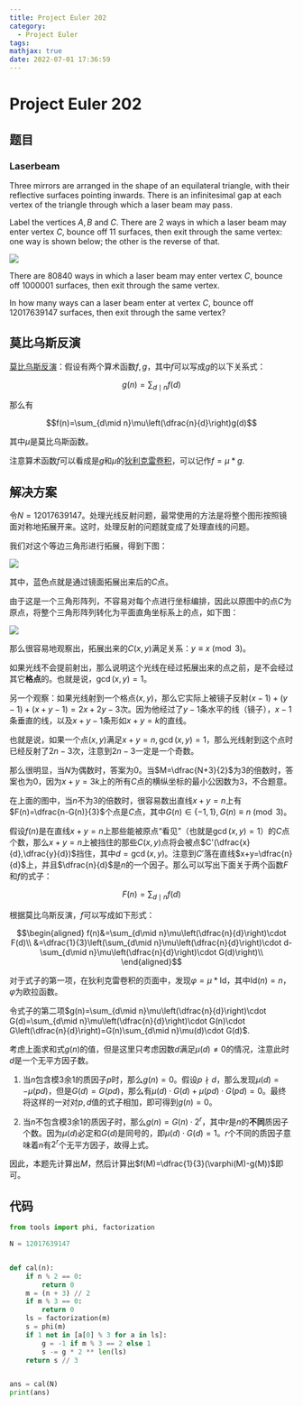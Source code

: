 ```yaml
---
title: Project Euler 202
category:
  - Project Euler
tags:
mathjax: true
date: 2022-07-01 17:36:59
---
```


<escape><!-- more --></escape>

# Project Euler 202

## 题目

### Laserbeam

Three mirrors are arranged in the shape of an equilateral triangle, with their reflective surfaces pointing inwards. There is an infinitesimal gap at each vertex of the triangle through which a laser beam may pass.

Label the vertices $A, B$ and $C$. There are $2$ ways in which a laser beam may enter vertex $C$, bounce off $11$ surfaces, then exit through the same vertex: one way is shown below; the other is the reverse of that.

![](../images/p201_laserbeam.gif)

There are $80840$ ways in which a laser beam may enter vertex $C$, bounce off $1000001$ surfaces, then exit through the same vertex.

In how many ways can a laser beam enter at vertex $C$, bounce off $12017639147$ surfaces, then exit through the same vertex?

## 莫比乌斯反演

[莫比乌斯反演](https://en.wikipedia.org/wiki/M%C3%B6bius_inversion_formula)：假设有两个算术函数$f,g$，其中$f$可以写成$g$的以下关系式：

$$g(n)=\sum_{d\mid n}f(d)$$

那么有

$$f(n)=\sum_{d\mid n}\mu\left(\dfrac{n}{d}\right)g(d)$$

其中$\mu$是莫比乌斯函数。

注意算术函数$f$可以看成是$g$和$\mu$的[狄利克雷卷积](https://en.wikipedia.org/wiki/Dirichlet_convolution)，可以记作$f=\mu*g$.

## 解决方案

令$N=12017639147$。处理光线反射问题，最常使用的方法是将整个图形按照镜面对称地拓展开来。这时，处理反射的问题就变成了处理直线的问题。

我们对这个等边三角形进行拓展，得到下图：

![](../images/p202-2.png)

其中，蓝色点就是通过镜面拓展出来后的$C$点。

由于这是一个三角形阵列，不容易对每个点进行坐标编排，因此以原图中的点$C$为原点，将整个三角形阵列转化为平面直角坐标系上的点，如下图：

![](../images/p202-3.png)

那么很容易地观察出，拓展出来的$C(x,y)$满足关系：$y\equiv x\pmod 3$。

如果光线不会提前射出，那么说明这个光线在经过拓展出来的点之前，是不会经过其它**格点**的。也就是说，$\gcd(x,y)=1$。

另一个观察：如果光线射到一个格点$(x,y)$，那么它实际上被镜子反射$(x-1)+(y-1)+(x+y-1)=2x+2y-3$次。因为他经过了$y-1$条水平的线（镜子），$x-1$条垂直的线，以及$x+y-1$条形如$x+y=k$的直线。

也就是说，如果一个点$(x,y)$满足$x+y=n,\gcd(x,y)=1$，那么光线射到这个点时已经反射了$2n-3$次，注意到$2n-3$一定是一个奇数。

那么很明显，当$N$为偶数时，答案为$0$。当$M=\dfrac{N+3}{2}$为$3$的倍数时，答案也为$0$，因为$x+y=3k$上的所有$C$点的横纵坐标的最小公因数为$3$，不合题意。

在上面的图中，当$n$不为$3$的倍数时，很容易数出直线$x+y=n$上有$F(n)=\dfrac{n-G(n)}{3}$个点是$C$点，其中$G(n)\in\{-1,1\},G(n)\equiv n \pmod 3$。

假设$f(n)$是在直线$x+y=n$上那些能被原点“看见”（也就是$\gcd(x,y)=1$）的$C$点个数，那么$x+y=n$上被挡住的那些$C(x,y)$点将会被点$C'(\dfrac{x}{d},\dfrac{y}{d})$挡住，其中$d=\gcd(x,y)$。注意到$C'$落在直线$x+y=\dfrac{n}{d}$上，并且$\dfrac{n}{d}$是$n$的一个因子。那么可以写出下面关于两个函数$F$和$f$的式子：

$$F(n)=\sum_{d\mid n}f(d)$$

根据莫比乌斯反演，$f$可以写成如下形式：

$$\begin{aligned}
f(n)&=\sum_{d\mid n}\mu\left(\dfrac{n}{d}\right)\cdot F(d)\\
&=\dfrac{1}{3}\left(\sum_{d\mid n}\mu\left(\dfrac{n}{d}\right)\cdot d-\sum_{d\mid n}\mu\left(\dfrac{n}{d}\right)\cdot G(d)\right)\\
\end{aligned}$$

对于式子的第一项，在狄利克雷卷积的页面中，发现$\varphi=\mu*\text{Id}$，其中$\text{Id}(n)=n$，$\varphi$为欧拉函数。

令式子的第二项$g(n)=\sum_{d\mid n}\mu\left(\dfrac{n}{d}\right)\cdot G(d)=\sum_{d\mid n}\mu\left(\dfrac{n}{d}\right)\cdot G(n)\cdot G\left(\dfrac{n}{d}\right)=G(n)\sum_{d\mid n}\mu(d)\cdot G(d)$.

考虑上面求和式$g(n)$的值，但是这里只考虑因数$d$满足$\mu(d)\neq 0$的情况，注意此时$d$是一个无平方因子数。

1. 当$n$包含模$3$余$1$的质因子$p$时，那么$g(n)=0$。假设$p\nmid d$，那么发现$\mu(d)=-\mu(pd)$，但是$G(d)=G(pd)$，那么有$\mu(d)\cdot G(d)+\mu(pd)\cdot G(pd)=0$。最终将这样的一对对$p,d$值的式子相加，即可得到$g(n)=0$。

2. 当$n$不包含模$3$余$1$的质因子时，那么$g(n)=G(n)\cdot 2^r$，其中$r$是$n$的**不同**质因子个数。因为$\mu(d)$必定和$G(d)$是同号的，即$\mu(d)\cdot G(d)=1$。$r$个不同的质因子意味着$n$有$2^r$个无平方因子，故得上式。

因此，本题先计算出$M$，然后计算出$f(M)=\dfrac{1}{3}(\varphi(M)-g(M))$即可。

## 代码

```py
from tools import phi, factorization

N = 12017639147


def cal(n):
    if n % 2 == 0:
        return 0
    m = (n + 3) // 2
    if m % 3 == 0:
        return 0
    ls = factorization(m)
    s = phi(m)
    if 1 not in [a[0] % 3 for a in ls]:
        g = -1 if m % 3 == 2 else 1
        s -= g * 2 ** len(ls)
    return s // 3


ans = cal(N)
print(ans)

```
